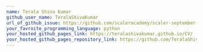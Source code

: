 ```yaml
---
name: Terala Shiva Kumar
github_user_name: TeralaShivaKumar
url_of_github_issue: https://github.com/scaleracademy/scaler-september-open-source-challenge/issues/95
your_favroite_programming_language: python
your_hosted_github_pages_link: https://teralashivakumar.github.io/CV/
your_hosted_github_pages_repository_link: https://github.com/TeralaShivaKumar/CV
---
```

